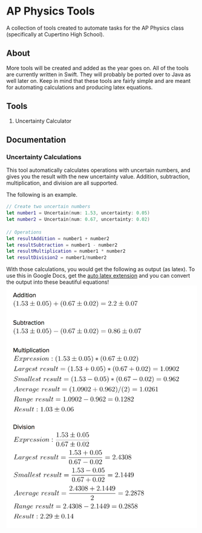 # AP Physics Tools
A collection of tools created to automate tasks for the AP Physics class (specifically at Cupertino High School).

## About

More tools will be created and added as the year goes on. All of the tools are currently written in Swift. They will probably be ported over to Java as well later on. Keep in mind that these tools are fairly simple and are meant for automating calculations and producing latex equations.

## Tools
1. Uncertainty Calculator

## Documentation
### Uncertainty Calculations
This tool automatically calculates operations with uncertain numbers, and gives you the result with the new uncertainty value. Addition, subtraction, multiplication, and division are all supported.

The following is an example.

``` swift
// Create two uncertain numbers
let number1 = Uncertain(num: 1.53, uncertainty: 0.05)
let number2 = Uncertain(num: 0.67, uncertainty: 0.02)

// Operations
let resultAddition = number1 + number2
let resultSubtraction = number1 - number2
let resultMultiplication = number1 * number2
let resultDivision2 = number1/number2
```

With those calculations, you would get the following as output (as latex). To use this in Google Docs, get the [auto latex extension](https://chrome.google.com/webstore/detail/auto-latex-equations/iaainhiejkciadlhlodaajgbffkebdog) and you can convert the output into these beautiful equations!
![Demo](Assets/UncertainDemo.png)
